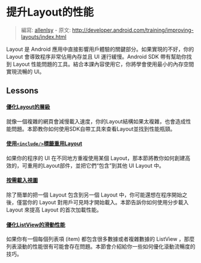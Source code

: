 # 提升Layout的性能

> 編寫: [allenlsy](https://github.com/allenlsy) - 原文: <http://developer.android.com/training/improving-layouts/index.html>

Layout 是 Android 應用中直接影響用戶體驗的關鍵部分。如果實現的不好，你的 Layout 會導致程序非常佔用內存並且 UI 運行緩慢。Android SDK 帶有幫助你找到 Layout 性能問題的工具。結合本課內容使用它，你將學會使用最小的內存空間實現流暢的 UI。

## Lessons

#### [優化Layout的層級](optimizing-layout.html)

就像一個複雜的網頁會減慢載入速度，你的Layout結構如果太複雜，也會造成性能問題。本節教你如何使用SDK自帶工具來查看Layout並找到性能瓶頸。

#### [使用`<include/>`標籤重用Layout](reuse-layouts.html)

如果你的程序的 UI 在不同地方重複使用某個 Layout，那本節將教你如何創建高效的，可重用的Layout部件，並把它們“包含”到其他 UI Layout 中。

#### [按需載入視圖](loading-ondemand.html)

除了簡單的把一個 Layout 包含到另一個 Layout 中，你可能還想在程序開始之後，僅當你的 Layout 對用戶可見時才開始載入。本節告訴你如何使用分步載入 Layout 來提高 Layout 的首次加載性能。

#### [優化ListView的滑動性能](smooth-scrolling.html)

如果你有一個每個列表項 (item) 都包含很多數據或者複雜數據的 ListView ，那麼列表滾動的性能很有可能會存在問題。本節會介紹給你一些如何優化滾動流暢度的技巧。
